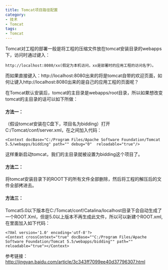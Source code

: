 ```yaml
---
title: Tomcat项目路径配置
category:
- 技术
- Tomcat
tags:
- Tomcat
---
```


Tomcat对工程的部署一般是将工程的压缩文件放在tomcat安装目录的webapps下，访问时通过键入： 

    http://localhost:8080/xx(假定为本机访问，xx是部署时的应用工程的访问名字）。

而如果直接键入：http://localhost:8080出来的将是tomcat自带的欢迎页面，如何让键入http://localhost:8080出来的是自己的应用工程的页面呢？  
  
在Tomcat默认安装后，tomcat的主目录是webapps/root目录，所以如果想改变tomcat的主目录的话可以如下所做：  

#### 方法一：
（假设tomcat安装在C盘下，项目名为bidding）打开C:/Tomcat/conf/server.xml，在<host></host>之间加入代码：  

    <Context docBase="C:/Program Files/Apache Software Foundation/Tomcat 5.5/webapps/bidding" path="" debug="0"  reloadable="true"/>

这样重新启动tomcat，我们的主目录就被设置为bidding这个项目了。  

#### 方法二：
将tomcat安装目录下的ROOT下的所有文件全部删除，然后将工程的解压后的文件全部拷进去。  

#### 方法三：
Tomcat5.0以下版本在C:/Tomcat/conf/Catalina/localhost目录下会自动生成了一个ROOT.Xml，但是5.0以上版本不再生成此文件，所以可以新建个ROOT.xml,在里面加入如下代码：  

    <?Xml version='1.0' encoding='utf-8'?>
    <Context crossContext="true" docBase=""C:/Program Files/Apache Software Foundation/Tomcat 5.5/webapps/bidding"" path="" reloadable="true"></Context>

参考链接：<http://jingyan.baidu.com/article/3c343ff7099ee40d37796307.html>
